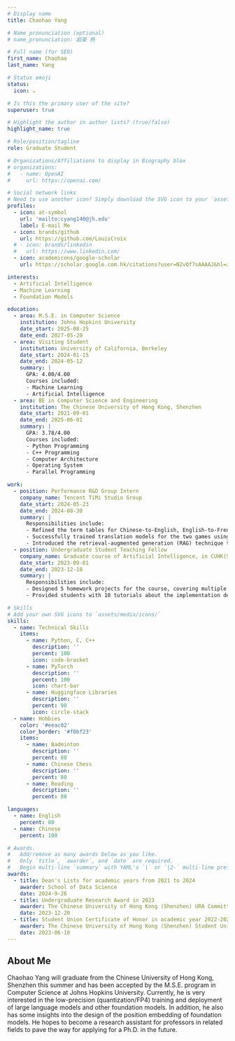 ```yaml
---
# Display name
title: Chaohao Yang

# Name pronunciation (optional)
# name_pronunciation: 超豪 杨

# Full name (for SEO)
first_name: Chaohao
last_name: Yang

# Status emoji
status:
  icon: ☕️

# Is this the primary user of the site?
superuser: true

# Highlight the author in author lists? (true/false)
highlight_name: true

# Role/position/tagline
role: Graduate Student

# Organizations/Affiliations to display in Biography blox
# organizations:
#   - name: OpenAI
#     url: https://openai.com/

# Social network links
# Need to use another icon? Simply download the SVG icon to your `assets/media/icons/` folder.
profiles:
  - icon: at-symbol
    url: 'mailto:cyang140@jh.edu'
    label: E-mail Me
  - icon: brands/github
    url: https://github.com/LouisCroix
  # - icon: brands/linkedin
  #   url: https://www.linkedin.com/
  - icon: academicons/google-scholar
    url: https://scholar.google.com.hk/citations?user=N2vQf7sAAAAJ&hl=zh-CN&oi=ao

interests:
  - Artificial Intelligence
  - Machine Learning
  - Foundation Models

education:
  - area: M.S.E. in Computer Science
    institution: Johns Hopkins University
    date_start: 2025-08-25
    date_end: 2027-05-20
  - area: Visiting Student
    institution: University of California, Berkeley
    date_start: 2024-01-15
    date_end: 2024-05-12
    summary: |
      GPA: 4.00/4.00
      Courses included:
      - Machine Learning
      - Artificial Intelligence
  - area: BE in Computer Science and Engineering
    institution: The Chinese University of Hong Kong, Shenzhen
    date_start: 2021-09-01
    date_end: 2025-06-01
    summary: |
      GPA: 3.78/4.00
      Courses included:
      - Python Programming
      - C++ Programming
      - Computer Architecture
      - Operating System
      - Parallel Programming

work:
  - position: Performance R&D Group Intern
    company_name: Tencent TiMi Studio Group
    date_start: 2024-05-23
    date_end: 2024-08-30
    summary: |
      Responsibilities include:
      - Refined the term tables for Chinese-to-English, English-to-French, and English-to-German translations to support the overseas release of Tencent's Honor of Kings (HOK) and Delta Force (DF)
      - Successfully trained translation models for the two games using Llama-3-70B, enhancing automation and efficiency in language localization for their international launches
      - Introduced the retrieval-augmented generation (RAG) technique to the models to address term translation challenges and improve model performance, achieving translation edit rates (TER) below 15 for HOK and below 10 for DF, in line with company targets
  - position: Undergraduate Student Teaching Fellow
    company_name: Graduate course of Artificial Intelligence, in CUHK(SZ)
    date_start: 2023-09-01
    date_end: 2023-12-18
    summary: |
      Responsibilities include:
      - Designed 5 homework projects for the course, covering multiple aspects including word embedding and pre-trained language models, and scored the completion of all 92 students in the course
      - Provided students with 10 tutorials about the implementation details of AI models covered in lectures

# Skills
# Add your own SVG icons to `assets/media/icons/`
skills:
  - name: Technical Skills
    items:
      - name: Python, C, C++
        description: ''
        percent: 100
        icon: code-bracket
      - name: PyTorch
        description: ''
        percent: 100
        icon: chart-bar
      - name: Huggingface Libraries
        description: ''
        percent: 90
        icon: circle-stack
  - name: Hobbies
    color: '#eeac02'
    color_border: '#f0bf23'
    items:
      - name: Badminton
        description: ''
        percent: 80
      - name: Chinese Chess
        description: ''
        percent: 80
      - name: Reading
        description: ''
        percent: 80

languages:
  - name: English
    percent: 80
  - name: Chinese
    percent: 100

# Awards.
#   Add/remove as many awards below as you like.
#   Only `title`, `awarder`, and `date` are required.
#   Begin multi-line `summary` with YAML's `|` or `|2-` multi-line prefix and indent 2 spaces below.
awards:
  - title: Dean's Lists for academic years from 2021 to 2024
    awarder: School of Data Science
    date: 2024-9-26
  - title: Undergraduate Research Award in 2023
    awarder: The Chinese University of Hong Kong (Shenzhen) URA Committee
    date: 2023-12-20
  - title: Student Union Certificate of Honor in academic year 2022-2023
    awarder: The Chinese University of Hong Kong (Shenzhen) Student Union
    date: 2023-06-10
---
```


## About Me

Chaohao Yang will graduate from the Chinese University of Hong Kong, Shenzhen this summer and has been accepted by the M.S.E. program in Computer Science at Johns Hopkins University. Currently, he is very interested in the low-precision (quantization/FP4) training and deployment of large language models and other foundation models. In addition, he also has some insights into the design of the position embedding of foundation models. He hopes to become a research assistant for professors in related fields to pave the way for applying for a Ph.D. in the future.

